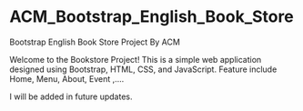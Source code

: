 # ACM_Bootstrap_English_Book_Store
Bootstrap English Book Store Project By ACM

Welcome to the Bookstore Project! This is a simple web application designed using Bootstrap, HTML, CSS, and JavaScript. 
Feature include Home, Menu, About, Event ,....

I will be added in future updates.


